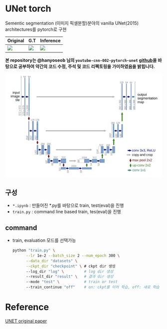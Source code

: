 # UNet torch
Sementic segmentation (이미지 픽셀분할)분야의 vanilla UNet(2015) architectures를 pytorch로 구현

| Original | G.T | Inference |
|----------|-----| ----------|
| ![](imgs/input.jpg) | ![](imgs/label.jpg) |  ![](imgs/out.jpg) |

**본 repository는 @hanyoseob 님의 `youtube-cnn-002-pytorch-unet` [github](https://github.com/hanyoseob/youtube-cnn-002-pytorch-unet)을 바탕으로 공부하여 약간의 코드 수정, 주석 및 코드 리펙토링을 가미하였음을 밝힙니다.**

![ddd](imgs/unet_arch.jpg)

## 구성
* `*.ipynb` : 만들어진 *.py를 바탕으로 train, test(eval)을 진행
* `train.py` : command line based train, tes(eval)을 진행

## command
* train, evaluation 모드를 선택가능 
  ```bash
  python "train.py" \
        --lr 1e-2 --batch_size 2 --num_epoch 300 \
        --data_dir "datasets" \
        --ckpt_dir "checkpoint" \ # ckpt dir 생성
        --log_dir "log" \         # log dir 생성
        --result_dir "result" \   # 결과 dir 생성
        --mode "test" \           # train or test
        --train_continue "off"    # on: ckpt를 이어 학습, off: 새로 학습
  ```

# Reference
[UNET original paper](https://arxiv.org/pdf/1505.04597.pdf)
